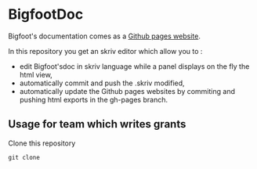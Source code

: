 BigfootDoc
==========
Bigfoot's documentation comes as a  [Github pages website](http://c2is.github.io/BigfootDoc/html/en/).

In this repository you get an skriv editor which allow you to :
- edit Bigfoot'sdoc in skriv language while a panel displays on the fly the html view,
- automatically commit and push the .skriv modified,
- automatically update the Github pages websites by commiting and pushing html exports in the gh-pages branch.

## Usage for team which writes grants
Clone this repository
````
git clone 
